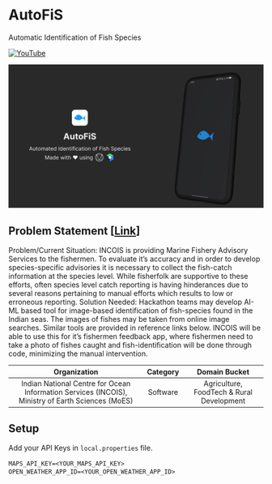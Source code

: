 # AutoFiS
Automatic Identification of Fish Species

[![YouTube](https://img.shields.io/badge/YouTube-FF0000)](https://leetcode.com/siddhesh_kt)

<a href="https://youtu.be/Ba9CgKhO2lc"><img src="https://github.com/Confusion-Matrix-2023/autofis-m3/blob/screenshots/Poster.png?raw=true" /></a>

## Problem Statement [<a href="https://sih.gov.in/sih2022PS?technology_bucket=QWxs&category=QWxs&organization=SW5kaWFuIE5hdGlvbmFsIENlbnRyZSBmb3IgT2NlYW4gSW5mb3JtYXRpb24gU2VydmljZXMgKElOQ09JUyksIE1pbmlzdHJ5IG9mIEVhcnRoIFNjaWVuY2VzIChNb0VTKS4=&organization_type=QWxs">Link</a>]
	
Problem/Current Situation: INCOIS is providing Marine Fishery Advisory Services to the fishermen. To evaluate it’s accuracy and in order to develop species-specific advisories it is necessary to collect the fish-catch information at the species level. While fisherfolk are supportive to these efforts, often species level catch reporting is having hinderances due to several reasons pertaining to manual efforts which results to low or erroneous reporting. Solution Needed: Hackathon teams may develop AI-ML based tool for image-based identification of fish-species found in the Indian seas. The images of fishes may be taken from online image searches. Similar tools are provided in reference links below. INCOIS will be able to use this for it’s fishermen feedback app, where fishermen need to take a photo of fishes caught and fish-identification will be done through code, minimizing the manual intervention.

| Organization | Category | Domain Bucket |
| :---: | :---: | :---: |
| Indian National Centre for Ocean Information Services (INCOIS), Ministry of Earth Sciences (MoES) | Software | Agriculture, FoodTech & Rural Development |

## Setup
Add your API Keys in <code>local.properties</code> file.
```
MAPS_API_KEY=<YOUR_MAPS_API_KEY>
OPEN_WEATHER_APP_ID=<YOUR_OPEN_WEATHER_APP_ID>
```


